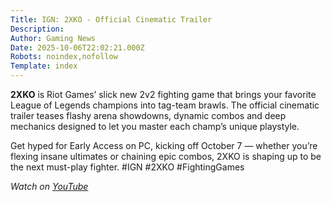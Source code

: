 ```yaml
---
Title: IGN: 2XKO - Official Cinematic Trailer
Description: 
Author: Gaming News
Date: 2025-10-06T22:02:21.000Z
Robots: noindex,nofollow
Template: index
---
```

<p><strong>2XKO</strong> is Riot Games’ slick new 2v2 fighting game that brings your favorite League of Legends champions into tag-team brawls. The official cinematic trailer teases flashy arena showdowns, dynamic combos and deep mechanics designed to let you master each champ’s unique playstyle.</p>

<p>Get hyped for Early Access on PC, kicking off October 7 — whether you’re flexing insane ultimates or chaining epic combos, 2XKO is shaping up to be the next must-play fighter. #IGN #2XKO #FightingGames</p>

<p><em>Watch on <a href="https://www.youtube.com/watch?v=f3hb_Rsknog" rel="noopener noreferrer">YouTube</a></em></p>

